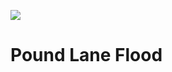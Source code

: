 <a href="https://juncture-digital.org"><img src="https://gitcdn.link/repo/jstor-labs/juncture/main/images/ve-button.png"></a>

<param ve-config header="header" main="now-and-then">

<param ve-compare manifest="gh:kent-map/images/then-and-now/Pound_Lane_Flood_2021.yaml">
<param ve-compare manifest="gh:kent-map/images/then-and-now/Pound_Lane_Flood_past.yaml">

# Pound Lane Flood

